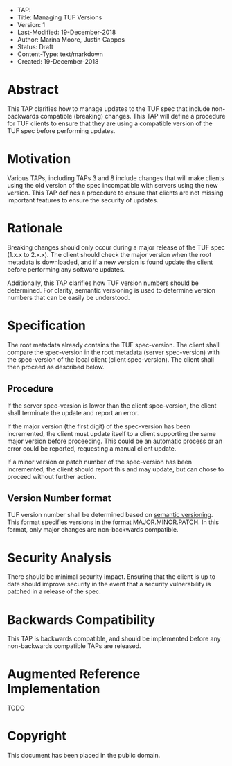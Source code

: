 * TAP: 
* Title: Managing TUF Versions
* Version: 1
* Last-Modified: 19-December-2018
* Author: Marina Moore, Justin Cappos
* Status: Draft
* Content-Type: text/markdown
* Created: 19-December-2018

# Abstract

This TAP clarifies how to manage updates to the TUF spec that include non-backwards compatible (breaking) changes. This TAP will define a procedure for TUF clients to ensure that they are using a compatible version of the TUF spec before performing updates.

# Motivation

Various TAPs, including TAPs 3 and 8 include changes that will make clients using the old version of the spec incompatible with servers using the new version. This TAP defines a procedure to ensure that clients are not missing important features to ensure the security of updates.

# Rationale

Breaking changes should only occur during a major release of the TUF spec (1.x.x to 2.x.x). The client should check the major version when the root metadata is downloaded, and if a new version is found update the client before performing any software updates.

Additionally, this TAP clarifies how TUF version numbers should be determined. For clarity, semantic versioning is used to determine version numbers that can be easily be understood.

# Specification

The root metadata already contains the TUF spec-version. The client shall compare the spec-version in the root metadata (server spec-version) with the spec-version of the local client (client spec-version). The client shall then proceed as described below.

## Procedure

If the server spec-version is lower than the client spec-version, the client shall terminate the update and report an error.

If the major version (the first digit) of the spec-version has been incremented, the client must update itself to a client supporting the same major version before proceeding. This could be an automatic process or an error could be reported, requesting a manual client update.

If a minor version or patch number of the spec-version has been incremented, the client should report this and may update, but can chose to proceed without further action.

## Version Number format

TUF version number shall be determined based on [semantic versioning](https://semver.org/). This format specifies versions in the format MAJOR.MINOR.PATCH. In this format, only major changes are non-backwards compatible.

# Security Analysis

There should be minimal security impact. Ensuring that the client is up to date should improve security in the event that a security vulnerability is patched in a release of the spec.

# Backwards Compatibility

This TAP is backwards compatible, and should be implemented before any non-backwards compatible TAPs are released.

# Augmented Reference Implementation

TODO

# Copyright

This document has been placed in the public domain.
